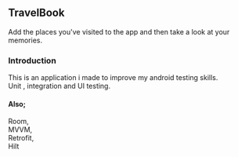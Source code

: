 ## TravelBook

Add the places you've visited to the app and then take a look at your memories.

### Introduction

This is an application i made to improve my android testing skills.  
Unit , integration and UI testing.

#### Also;
Room,  
MVVM,  
Retrofit,  
Hilt  

